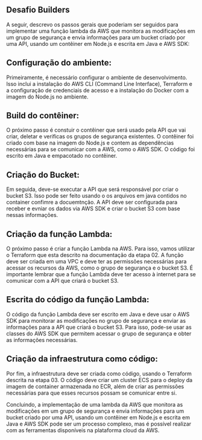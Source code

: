 Desafio Builders
--------

A seguir, descrevo os passos gerais que poderiam ser seguidos para implementar uma função lambda da AWS que monitora as modificações em um grupo de segurança e envia informações para um bucket criado por uma API, usando um contêiner em Node.js e escrita em Java e AWS SDK:

Configuração do ambiente:
----------------------
Primeiramente, é necessário configurar o ambiente de desenvolvimento. Isso inclui a instalação do AWS CLI (Command Line Interface), Terraform e a configuração de credenciais de acesso e a instalação do Docker com a imagem do  Node.js no ambiente.

Build do contêiner:
--------------------
O próximo passo é constuir o contêiner que será usado pela API que vai criar, deletar e verificas os grupos de segurança existentes. O contêiner foi criado com base na imagem do Node.js e contem as dependências necessárias para se comunicar com a AWS, como o AWS SDK. O código foi escrito em Java e empacotado no contêiner. 

Criação do Bucket:
-------------------
Em seguida, deve-se executar a API que será responsável por criar o bucket S3. Isso pode ser feito usando o os arquivos em java contidos no container confimre a docuemtnção. A API deve ser configurada para receber e evniar os dados via AWS SDK e criar o bucket S3 com base nessas informações.

Criação da função Lambda:
----------------------
O próximo passo é criar a função Lambda na AWS. Para isso, vamos utilizar o Terraform que esta descrito na documentação da etapa 02. A função deve ser criada em uma VPC e deve ter as permissões necessárias para acessar os recursos da AWS, como o grupo de segurança e o bucket S3. É importante lembrar que a função Lambda deve ter acesso à internet para se comunicar com a API que criará o bucket S3.

Escrita do código da função Lambda:
---------------------------
O código da função Lambda deve ser escrito em Java e deve usar o AWS SDK para monitorar as modificações no grupo de segurança e enviar as informações para a API que criará o bucket S3. Para isso, pode-se usar as classes do AWS SDK que permitem acessar o grupo de segurança e obter as informações necessárias.

Criação da infraestrutura como código:
-----------------------------
Por fim, a infraestrutura deve ser criada como código, usando o Terraform descrita na etapa 03. O código deve criar um cluster ECS para o deploy da imagem de container armazenada no ECR, além de criar as permissões necessárias para que esses recursos possam se comunicar entre si.

Concluindo, a implementação de uma lambda da AWS que monitora as modificações em um grupo de segurança e envia informações para um bucket criado por uma API, usando um contêiner em Node.js e escrita em Java e AWS SDK pode ser um processo complexo, mas é possível realizar com as ferramentas disponíveis na plataforma cloud da AWS.
